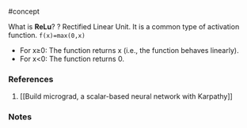 #concept

What is **ReLu**?
?
Rectified Linear Unit. It is a common type of activation function.
`f(x)=max(0,x)`
- For x≥0: The function returns x (i.e., the function behaves linearly).
- For x<0: The function returns 0.
<!--SR:!2024-10-04,12,270-->

### References
1. [[Build micrograd, a scalar-based neural network with Karpathy]]
<!--SR:!2024-11-08,52,190-->

### Notes





